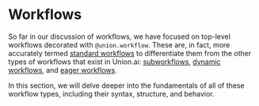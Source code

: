 # Workflows

So far in our discussion of workflows, we have focused on top-level workflows decorated with `@union.workflow`.
These are, in fact, more accurately termed [standard workflows](./standard-workflows.md) to differentiate them from the other types of workflows that exist in Union.ai: [subworkflows](./subworkflows-and-sub-launch-plans.md), [dynamic workflows](./dynamic-workflows), and [eager workflows](./eager-workflows.md).

In this section, we will delve deeper into the fundamentals of all of these workflow types, including their syntax, structure, and behavior.

